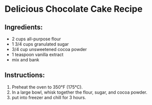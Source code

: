 # Delicious Chocolate Cake Recipe

## Ingredients:
- 2 cups all-purpose flour
- 1 3/4 cups granulated sugar
- 3/4 cup unsweetened cocoa powder
- 1 teaspoon vanilla extract
- mix and bank

## Instructions:
1. Preheat the oven to 350°F (175°C).
2. In a large bowl, whisk together the flour, sugar, and cocoa powder.
3. put into freezer and chill for 3 hours.
